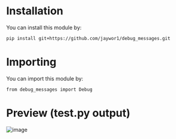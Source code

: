 # Installation

You can install this module by:

`pip install git+https://github.com/jaywor1/debug_messages.git`

# Importing

You can import this module by:

`from debug_messages import Debug`

# Preview (test.py output)
![image](https://user-images.githubusercontent.com/103755136/173192152-26d416b5-4b77-4c43-ac82-b287f4d492a5.png)
